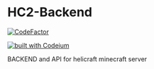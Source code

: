 # HC2-Backend

[![CodeFactor](https://www.codefactor.io/repository/github/ms0ur/hc2-backend/badge)](https://www.codefactor.io/repository/github/ms0ur/hc2-backend)

[![built with Codeium](https://codeium.com/badges/main)](https://codeium.com)

BACKEND and API for helicraft minecraft server
